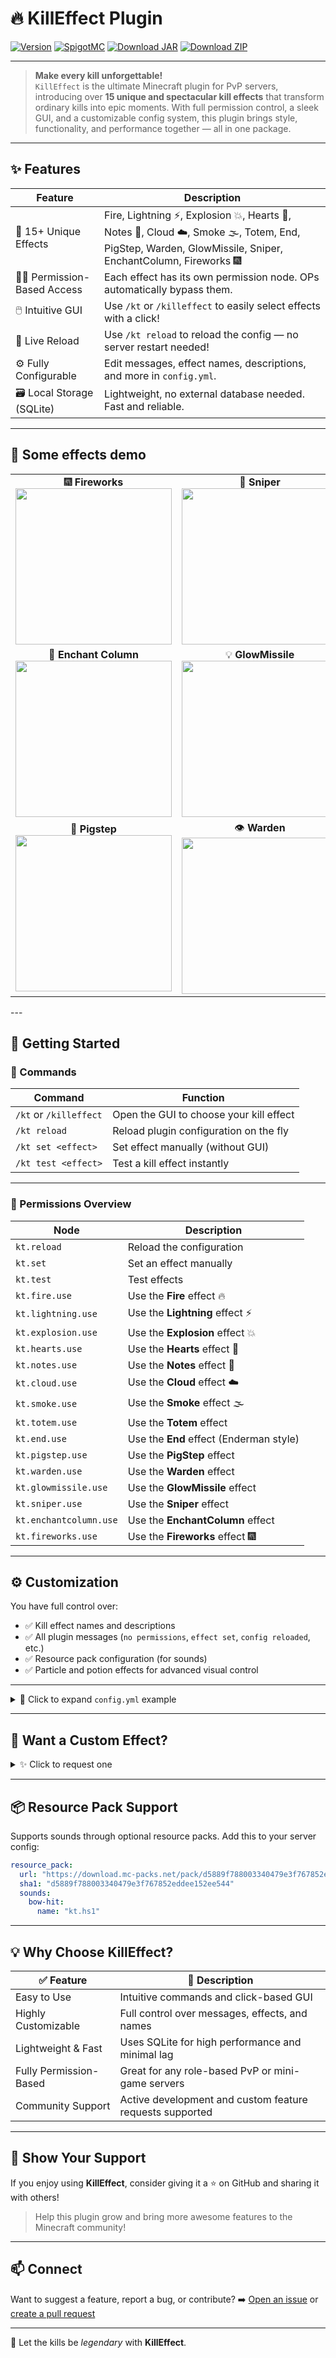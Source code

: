 
# 🔥 KillEffect Plugin

[![Version](https://img.shields.io/badge/version-2.1.4-blue?style=for-the-badge)](https://github.com/MonkeyMoon104/KT)
[![SpigotMC](https://img.shields.io/badge/SpigotMC-Plugin-orange?style=for-the-badge&logo=spigotmc)](https://www.spigotmc.org/resources/1-17-1-21-killeffects.125998/)
[![Download JAR](https://img.shields.io/badge/Download-JAR-brightgreen?style=for-the-badge&logo=java)](https://www.spigotmc.org/resources/1-17-1-21-killeffects.125998/download?version=598469)
[![Download ZIP](https://img.shields.io/badge/Download-ZIP-blueviolet?style=for-the-badge&logo=github)](https://github.com/MonkeyMoon104/KT/archive/refs/heads/master.zip)

---

> **Make every kill unforgettable!**  
> `KillEffect` is the ultimate Minecraft plugin for PvP servers, introducing over **15 unique and spectacular kill effects** that transform ordinary kills into epic moments. With full permission control, a sleek GUI, and a customizable config system, this plugin brings style, functionality, and performance together — all in one package.

---

## ✨ Features

| Feature                             | Description                                                                 |
|-------------------------------------|-----------------------------------------------------------------------------|
| 🎇 15+ Unique Effects               | Fire, Lightning ⚡, Explosion 💥, Hearts 💖, Notes 🎵, Cloud ☁️, Smoke 🌫️, Totem, End, PigStep, Warden, GlowMissile, Sniper, EnchantColumn, Fireworks 🎆 |
| 🧑‍💼 Permission-Based Access       | Each effect has its own permission node. OPs automatically bypass them.    |
| 🖱️ Intuitive GUI                   | Use `/kt` or `/killeffect` to easily select effects with a click!          |
| 🔄 Live Reload                     | Use `/kt reload` to reload the config — no server restart needed!          |
| ⚙️ Fully Configurable              | Edit messages, effect names, descriptions, and more in `config.yml`.       |
| 🗃️ Local Storage (SQLite)         | Lightweight, no external database needed. Fast and reliable.               |

---

## 📸 Some effects demo

<div align="center"> <table> <tr> <td align="center"> 🎆 <strong>Fireworks</strong><br> <a href="https://youtu.be/Dzk_4szGcio"> <img src="https://img.youtube.com/vi/Dzk_4szGcio/hqdefault.jpg" width="250"> </a> </td> <td align="center"> 🎯 <strong>Sniper</strong><br> <a href="https://youtu.be/3Fe-iLyAOwA"> <img src="https://img.youtube.com/vi/3Fe-iLyAOwA/hqdefault.jpg" width="250"> </a> </td> </tr> <tr> <td align="center"> 🔮 <strong>Enchant Column</strong><br> <a href="https://youtu.be/IUMDfLWR7Ro"> <img src="https://img.youtube.com/vi/IUMDfLWR7Ro/hqdefault.jpg" width="250"> </a> </td> <td align="center"> 💡 <strong>GlowMissile</strong><br> <a href="https://youtu.be/kNWW7bRp51Y"> <img src="https://img.youtube.com/vi/kNWW7bRp51Y/hqdefault.jpg" width="250"> </a> </td> </tr> <tr> <td align="center"> 🎵 <strong>Pigstep</strong><br> <a href="https://youtu.be/32uD1ZDl-PE"> <img src="https://img.youtube.com/vi/32uD1ZDl-PE/hqdefault.jpg" width="250"> </a> </td> <td align="center"> 👁️ <strong>Warden</strong><br> <a href="https://youtu.be/-iTAhnakGSc"> <img src="https://img.youtube.com/vi/-iTAhnakGSc/hqdefault.jpg" width="250"> </a> </td> </tr> </table> </div>
---

## 🚀 Getting Started

### 🔧 Commands

| Command                       | Function                                   |
|------------------------------|--------------------------------------------|
| `/kt` or `/killeffect`       | Open the GUI to choose your kill effect    |
| `/kt reload`                 | Reload plugin configuration on the fly     |
| `/kt set <effect>`           | Set effect manually (without GUI)          |
| `/kt test <effect>`          | Test a kill effect instantly               |

---

### 🔐 Permissions Overview

| Node                        | Description                                   |
|----------------------------|-----------------------------------------------|
| `kt.reload`                | Reload the configuration                      |
| `kt.set`                   | Set an effect manually                        |
| `kt.test`                  | Test effects                                  |
| `kt.fire.use`              | Use the **Fire** effect 🔥                   |
| `kt.lightning.use`         | Use the **Lightning** effect ⚡              |
| `kt.explosion.use`         | Use the **Explosion** effect 💥              |
| `kt.hearts.use`            | Use the **Hearts** effect 💖                 |
| `kt.notes.use`             | Use the **Notes** effect 🎵                  |
| `kt.cloud.use`             | Use the **Cloud** effect ☁️                 |
| `kt.smoke.use`             | Use the **Smoke** effect 🌫️                |
| `kt.totem.use`             | Use the **Totem** effect                     |
| `kt.end.use`               | Use the **End** effect (Enderman style)      |
| `kt.pigstep.use`           | Use the **PigStep** effect                   |
| `kt.warden.use`            | Use the **Warden** effect                    |
| `kt.glowmissile.use`       | Use the **GlowMissile** effect               |
| `kt.sniper.use`            | Use the **Sniper** effect                    |
| `kt.enchantcolumn.use`     | Use the **EnchantColumn** effect             |
| `kt.fireworks.use`         | Use the **Fireworks** effect 🎆             |

---

## ⚙️ Customization

You have full control over:

- ✅ Kill effect names and descriptions  
- ✅ All plugin messages (`no permissions`, `effect set`, `config reloaded`, etc.)  
- ✅ Resource pack configuration (for sounds)  
- ✅ Particle and potion effects for advanced visual control

---

<details>
  <summary>📁 Click to expand <code>config.yml</code> example</summary>

```yaml
messages:
  no_permissions: "&cYou don't have permission to use this KillEffect."
  effect_set: "&aYou have selected the KillEffect: &e%effect%"
  effect_already_set: "&eYou have already selected this KillEffect!"
  config_reloaded: "&aConfiguration successfully reloaded!"
  gui_title: "&6Select your KillEffect"
  effect_not_found: "&cKillEffect not found!"
  miss_usage: "&cUse this command &e/kt reload|set|test"
  only_players: "&cOnly players can execute this command!"
  effect_executed: "&aKillEffect executed: &e%effect%"
  invalid_potion: "&cInvalid or missing configured potion: no potion applied."
  potion_set: "&aYou received: &e%potion% %amplifier%"

resource_pack:
  url: "https://download.mc-packs.net/pack/d5889f788003340479e3f767852eddee152ee544.zip"
  sha1: "d5889f788003340479e3f767852eddee152ee544"
  sounds:
    bow-hit:
      name: "kt.hs1"

effects:
  fire:
    name: "&cFire"
    description: "&cBurn &7your enemies with fire"
  lightning:
    name: "&eLightning"
    description: "&bSummon a &elightning bolt &bon your target"
  explosion:
    name: "&4Explosion"
    description: "&4Boom! &7A visual explosion effect"
  hearts:
    name: "&dHearts"
    description: "&dLove hearts &7when you kill"
  notes:
    name: "&aNotes"
    description: "&aMusical effect &ein the rhythm of death"
  cloud:
    name: "&fCloud"
    description: "&fMysterious &7and haunting fog"
  smoke:
    name: "&8Smoke"
    description: "&8Smoke &7and shadows in the air"
  totem:
    name: "&6Totem"
    description: "&6Epic &eparticles &6of the totem"
  end:
    name: "&5End"
    description: "&5Creepy &dEnderman &5effect"
  pigstep:
    name: "&dPigStep"
    description: "&dPig &bStep &eeffect"
  warden:
    name: "&3Warden"
    description: "&3Warden &eeffect"
  glowmissile:
    name: "&bGlowMissile"
    description: "&bGlow missile &7effect"

  sniper:
    name: "&cSniper"
    description:
      - "&7Long Mortal Shot"
      - "&8Only kill with bow"

  enchantcolumn:
    name: "&rEnchant&7Column"
    description: "&rEnchant&7Column &eExplosion!"
    effectexplosion:
      type: REGENERATION
      amplifier: 2
      duration: 10

  fireworks:
    name: "&bFireworks"
    description: "&cFire &fworks &7and explosions"

````

</details>

---

## 🧪 Want a Custom Effect?

<details>
  <summary>✨ Click to request one</summary>

> 💬 Contact MonkeyMoon104 to request your own custom kill effect!
> Custom particles, sounds, and animations can be added on request.

</details>

---

## 📦 Resource Pack Support

Supports sounds through optional resource packs.
Add this to your server config:

```yaml
resource_pack:
  url: "https://download.mc-packs.net/pack/d5889f788003340479e3f767852eddee152ee544.zip"
  sha1: "d5889f788003340479e3f767852eddee152ee544"
  sounds:
    bow-hit:
      name: "kt.hs1"
```

---

## 💡 Why Choose KillEffect?

| ✅ Feature              | 💬 Description                                           |
| ---------------------- | -------------------------------------------------------- |
| Easy to Use            | Intuitive commands and click-based GUI                   |
| Highly Customizable    | Full control over messages, effects, and names           |
| Lightweight & Fast     | Uses SQLite for high performance and minimal lag         |
| Fully Permission-Based | Great for any role-based PvP or mini-game servers        |
| Community Support      | Active development and custom feature requests supported |

---

## 📣 Show Your Support

If you enjoy using **KillEffect**, consider giving it a ⭐ on GitHub and sharing it with others!

> Help this plugin grow and bring more awesome features to the Minecraft community!

---

## 📫 Connect

Want to suggest a feature, report a bug, or contribute?
➡️ [Open an issue](https://github.com/MonkeyMoon104/KT/issues) or [create a pull request](https://github.com/MonkeyMoon104/KT/pulls)

---

🧨 Let the kills be *legendary* with **KillEffect**.
